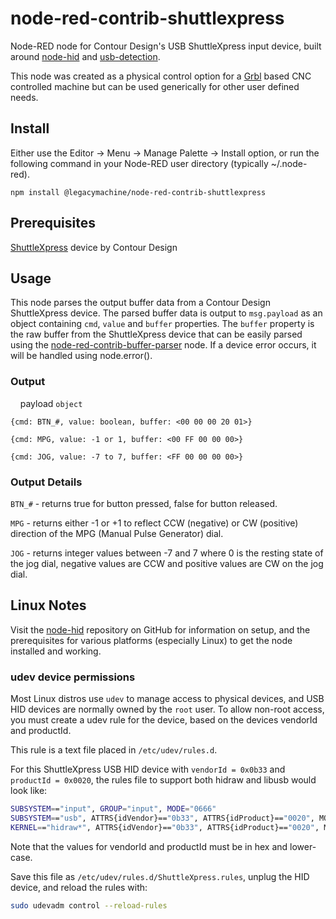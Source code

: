 # node-red-contrib-shuttlexpress

Node-RED node for Contour Design's USB ShuttleXpress input device, built around [node-hid](https://github.com/node-hid/node-hid) and [usb-detection](https://github.com/MadLittleMods/node-usb-detection).

This node was created as a physical control option for a [Grbl](https://www.grbl.org/) based CNC controlled machine but can be used generically for other user defined needs.

## Install

Either use the Editor -> Menu -> Manage Palette -> Install option, or run the following command in your Node-RED user directory (typically ~/.node-red).

```
npm install @legacymachine/node-red-contrib-shuttlexpress
```

## Prerequisites

[ShuttleXpress](https://contourdesign.com/products/shuttle-xpress) device by Contour Design

## Usage

This node parses the output buffer data from a Contour Design ShuttleXpress device. The parsed buffer data is output to `msg.payload` as an object containing `cmd`, `value` and `buffer` properties. The `buffer` property is the raw buffer from the ShuttleXpress device that can be easily parsed using the [node-red-contrib-buffer-parser](https://flows.nodered.org/node/node-red-contrib-buffer-parser) node. If a device error occurs, it will be handled using node.error().

### Output

&nbsp;&nbsp;&nbsp;&nbsp;payload `object`

```
{cmd: BTN_#, value: boolean, buffer: <00 00 00 20 01>}

{cmd: MPG, value: -1 or 1, buffer: <00 FF 00 00 00>}

{cmd: JOG, value: -7 to 7, buffer: <FF 00 00 00 00>}
```

### Output Details

`BTN_#` - returns true for button pressed, false for button released.

`MPG` - returns either -1 or +1 to reflect CCW (negative) or CW (positive) direction of the MPG (Manual Pulse Generator) dial.

`JOG` - returns integer values between -7 and 7 where 0 is the resting state of the jog dial, negative values are CCW and positive values are CW on the jog dial.

## Linux Notes

Visit the [node-hid](https://github.com/node-hid/node-hid#readme) repository on GitHub for information on setup, and the prerequisites for various platforms (especially Linux) to get the node installed and working.

### udev device permissions

Most Linux distros use `udev` to manage access to physical devices, and USB HID devices are normally owned by the `root` user. To allow non-root access, you must create a udev rule for the device, based on the devices vendorId and productId.

This rule is a text file placed in `/etc/udev/rules.d`.

For this ShuttleXpress USB HID device with `vendorId = 0x0b33` and `productId = 0x0020`, the rules file to support both hidraw and libusb would look like:

```bash
SUBSYSTEM=="input", GROUP="input", MODE="0666"
SUBSYSTEM=="usb", ATTRS{idVendor}=="0b33", ATTRS{idProduct}=="0020", MODE:="666", GROUP="plugdev"
KERNEL=="hidraw*", ATTRS{idVendor}=="0b33", ATTRS{idProduct}=="0020", MODE="0666", GROUP="plugdev"
```

Note that the values for vendorId and productId must be in hex and lower-case.

Save this file as `/etc/udev/rules.d/ShuttleXpress.rules`, unplug the HID device, and reload the rules with:

```bash
sudo udevadm control --reload-rules
```
